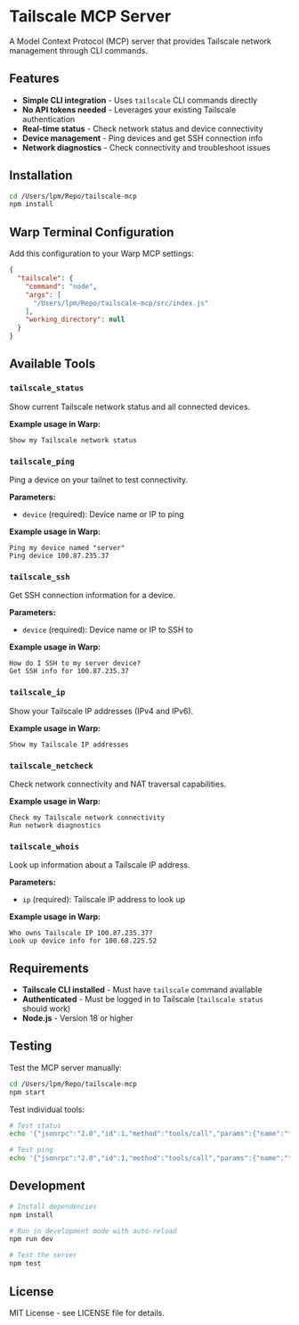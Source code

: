 # Tailscale MCP Server

A Model Context Protocol (MCP) server that provides Tailscale network management through CLI commands.

## Features

- **Simple CLI integration** - Uses `tailscale` CLI commands directly
- **No API tokens needed** - Leverages your existing Tailscale authentication
- **Real-time status** - Check network status and device connectivity
- **Device management** - Ping devices and get SSH connection info
- **Network diagnostics** - Check connectivity and troubleshoot issues

## Installation

```bash
cd /Users/lpm/Repo/tailscale-mcp
npm install
```

## Warp Terminal Configuration

Add this configuration to your Warp MCP settings:

```json
{
  "tailscale": {
    "command": "node",
    "args": [
      "/Users/lpm/Repo/tailscale-mcp/src/index.js"
    ],
    "working_directory": null
  }
}
```

## Available Tools

### `tailscale_status`
Show current Tailscale network status and all connected devices.

**Example usage in Warp:**
```
Show my Tailscale network status
```

### `tailscale_ping`
Ping a device on your tailnet to test connectivity.

**Parameters:**
- `device` (required): Device name or IP to ping

**Example usage in Warp:**
```
Ping my device named "server"
Ping device 100.87.235.37
```

### `tailscale_ssh` 
Get SSH connection information for a device.

**Parameters:**
- `device` (required): Device name or IP to SSH to

**Example usage in Warp:**
```
How do I SSH to my server device?
Get SSH info for 100.87.235.37
```

### `tailscale_ip`
Show your Tailscale IP addresses (IPv4 and IPv6).

**Example usage in Warp:**
```
Show my Tailscale IP addresses
```

### `tailscale_netcheck`
Check network connectivity and NAT traversal capabilities.

**Example usage in Warp:**
```
Check my Tailscale network connectivity
Run network diagnostics
```

### `tailscale_whois`
Look up information about a Tailscale IP address.

**Parameters:**
- `ip` (required): Tailscale IP address to look up

**Example usage in Warp:**
```
Who owns Tailscale IP 100.87.235.37?
Look up device info for 100.68.225.52
```

## Requirements

- **Tailscale CLI installed** - Must have `tailscale` command available
- **Authenticated** - Must be logged in to Tailscale (`tailscale status` should work)
- **Node.js** - Version 18 or higher

## Testing

Test the MCP server manually:

```bash
cd /Users/lpm/Repo/tailscale-mcp
npm start
```

Test individual tools:
```bash
# Test status
echo '{"jsonrpc":"2.0","id":1,"method":"tools/call","params":{"name":"tailscale_status","arguments":{}}}' | npm start

# Test ping
echo '{"jsonrpc":"2.0","id":1,"method":"tools/call","params":{"name":"tailscale_ping","arguments":{"device":"server"}}}' | npm start
```

## Development

```bash
# Install dependencies
npm install

# Run in development mode with auto-reload
npm run dev

# Test the server
npm test
```

## License

MIT License - see LICENSE file for details.
